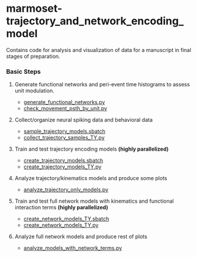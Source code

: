 # marmoset-trajectory_and_network_encoding_model

Contains code for analysis and visualization of data for a manuscript in final stages of preparation.

### Basic Steps
1.	Generate functional networks and peri-event time histograms to assess unit modulation.

	-	[generate_functional_networks.py](/analysis_with_nwb_format/generate_functional_networks.py)
	-	[check_movement_psth_by_unit.py](/analysis_with_nwb_format/check_movement_psth_by_unit.py)

2.	Collect/organize neural spiking data and behavioral data

	-	[sample_trajectory_models.sbatch](/analysis_with_nwb_format/sample_trajectory_models.sbatch)
	-	[collect_trajectory_samples_TY.py](/analysis_with_nwb_format/collect_trajectory_samples_TY.py)
    
3.	Train and test trajectory encoding models **(highly parallelized)** 

	-	[create_trajectory_models.sbatch](/analysis_with_nwb_format/create_trajectory_models.sbatch)
	-	[create_trajectory_models_TY.py](/analysis_with_nwb_format/create_trajectory_models_TY.py)
    
4.	Analyze trajectory/kinematics models and produce some plots

	-	[analyze_trajectory_only_models.py](/analysis_with_nwb_format/analyze_trajectory_only_models.py)
    
5.	Train and test full network models with kinematics and functional interaction terms **(highly parallelized)**

	-	[create_network_models_TY.sbatch](/analysis_with_nwb_format/create_network_models_TY.sbatch)
    -	[create_network_models_TY.py](/analysis_with_nwb_format/create_network_models_TY.py) 
    
6.	Analyze full network models and produce rest of plots

	-	[analyze_models_with_network_terms.py](/analysis_with_nwb_format/analyze_models_with_network_terms.py)
